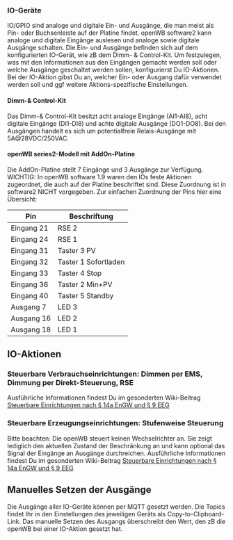 ### IO-Geräte

IO/GPIO sind analoge und digitale Ein- und Ausgänge, die man meist als Pin- oder Buchsenleiste auf der Platine findet. openWB software2 kann analoge und digitale Eingänge auslesen und analoge sowie digitale Ausgänge schalten. Die Ein- und Ausgänge befinden sich auf dem konfigurierten IO-Gerät, wie zB dem Dimm- & Control-Kit. Um festzulegen, was mit den Informationen aus den Eingängen gemacht werden soll oder welche Ausgänge geschaltet werden sollen, konfigurierst Du IO-Aktionen. Bei der IO-Aktion gibst Du an, welcher Ein- oder Ausgang dafür verwendet werden soll und ggf weitere Aktions-spezifische Einstellungen.

#### Dimm-& Control-Kit

Das Dimm-& Control-Kit besitzt acht analoge Eingänge (AI1-AI8), acht digitale Eingänge (DI1-DI8) und achte digitale Ausgänge (DO1-DO8). Bei den Ausgängen handelt es sich um potentialfreie Relais-Ausgänge mit 5A@28VDC/250VAC.

#### openWB series2-Modell mit AddOn-Platine

Die AddOn-Platine stellt 7 Eingänge und 3 Ausgänge zur Verfügung. WICHTIG: In openWB software 1.9 waren den IOs feste Aktionen zugeordnet, die auch auf der Platine beschriftet sind. Diese Zuordnung ist in software2 NICHT vorgegeben. Zur einfachen Zuordnung der Pins hier eine Übersicht:

| Pin | Beschriftung |
|---------|---------|
| Eingang 21 | RSE 2 |
| Eingang 24 | RSE 1 |
| Eingang 31 | Taster 3 PV |
| Eingang 32 | Taster 1 Sofortladen |
| Eingang 33 | Taster 4 Stop |
| Eingang 36 | Taster 2 Min+PV |
| Eingang 40 | Taster 5 Standby |
| Ausgang 7  | LED 3 |
| Ausgang 16 | LED 2 |
| Ausgang 18 | LED 1 |

## IO-Aktionen

### Steuerbare Verbrauchseinrichtungen: Dimmen per EMS, Dimmung per Direkt-Steuerung, RSE

Ausführliche Informationen findest Du im gesonderten Wiki-Beitrag [Steuerbare Einrichtungen nach § 14a EnGW und § 9 EEG](https://github.com/openWB/core/wiki/Steuerbare-Verbrauchseinrichtungen-nach-§14a)

### Steuerbare Erzeugungseinrichtungen: Stufenweise Steuerung

Bitte beachten: Die openWB steuert keinen Wechselrichter an. Sie zeigt lediglich den aktuellen Zustand der Beschränkung an und kann optional das Signal der Eingänge an Ausgänge durchreichen.
Ausführliche Informationen findest Du im gesonderten Wiki-Beitrag [Steuerbare Einrichtungen nach § 14a EnGW und § 9 EEG](https://github.com/openWB/core/wiki/Steuerbare-Verbrauchseinrichtungen-nach-§14a)

## Manuelles Setzen der Ausgänge

Die Ausgänge aller IO-Geräte können per MQTT gesetzt werden. Die Topics findet Ihr in den Einstellungen des jeweiligen Geräts als Copy-to-Clipboard-Link. Das manuelle Setzen des Ausgangs überschreibt den Wert, den zB die openWB bei einer IO-Aktion gesetzt hat.
